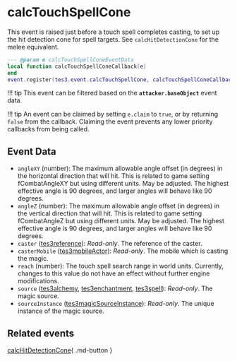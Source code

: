 # calcTouchSpellCone
<div class="search_terms" style="display: none">calctouchspellcone</div>

<!---
	This file is autogenerated. Do not edit this file manually. Your changes will be ignored.
	More information: https://github.com/MWSE/MWSE/tree/master/docs
-->

This event is raised just before a touch spell completes casting, to set up the hit detection cone for spell targets. See `calcHitDetectionCone` for the melee equivalent.

```lua
--- @param e calcTouchSpellConeEventData
local function calcTouchSpellConeCallback(e)
end
event.register(tes3.event.calcTouchSpellCone, calcTouchSpellConeCallback)
```

!!! tip
	This event can be filtered based on the **`attacker.baseObject`** event data.

!!! tip
	An event can be claimed by setting `e.claim` to `true`, or by returning `false` from the callback. Claiming the event prevents any lower priority callbacks from being called.

## Event Data

* `angleXY` (number): The maximum allowable angle offset (in degrees) in the horizontal direction that will hit. This is related to game setting fCombatAngleXY but using different units. May be adjusted. The highest effective angle is 90 degrees, and larger angles will behave like 90 degrees.
* `angleZ` (number): The maximum allowable angle offset (in degrees) in the vertical direction that will hit. This is related to game setting fCombatAngleZ but using different units. May be adjusted. The highest effective angle is 90 degrees, and larger angles will behave like 90 degrees.
* `caster` ([tes3reference](../types/tes3reference.md)): *Read-only*. The reference of the caster.
* `casterMobile` ([tes3mobileActor](../types/tes3mobileActor.md)): *Read-only*. The mobile which is casting the magic.
* `reach` (number): The touch spell search range in world units. Currently, changes to this value do not have an effect without further engine modifications.
* `source` ([tes3alchemy](../types/tes3alchemy.md), [tes3enchantment](../types/tes3enchantment.md), [tes3spell](../types/tes3spell.md)): *Read-only*. The magic source.
* `sourceInstance` ([tes3magicSourceInstance](../types/tes3magicSourceInstance.md)): *Read-only*. The unique instance of the magic source.


## Related events

[calcHitDetectionCone](./calcHitDetectionCone.md){ .md-button }

